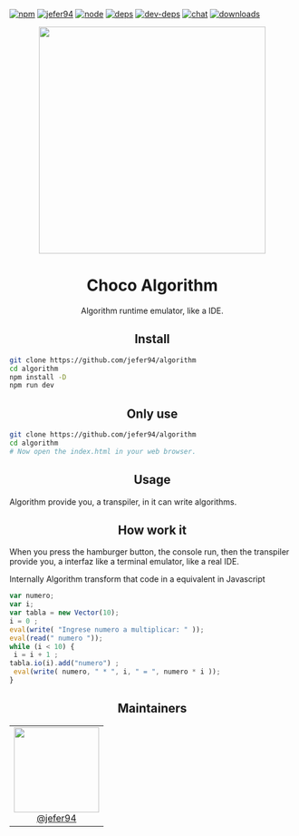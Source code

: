 [![npm](https://img.shields.io/npm/v/npm.svg)](https://github.com/jefer94/algorithm)
[![jefer94](https://circleci.com/gh/jefer94/algorithm.svg?style=shield)](https://circleci.com/gh/jefer94/algorithm)
[![node][node]][node-url]
[![deps][deps]][deps-url]
[![dev-deps][dev-deps]][dev-deps-url]
[![chat][chat]][chat-url]
[![downloads][downloads]][downloads-url]

<div align="center">
  <a href="https://github.com/jefer94/algorithm">
    <img width="400"
      src="https://img.shields.io/badge/choco-algorithm-green.svg?style=for-the-badge&colorA=21252b&colorB=568af2">
  </a>
  <h1>Choco Algorithm</h1>
  <p>Algorithm runtime emulator, like a IDE.</p>
</div>

<h2 align="center">Install</h2>

```bash
git clone https://github.com/jefer94/algorithm
cd algorithm
npm install -D
npm run dev
```

<h2 align="center">Only use</h2>

```bash
git clone https://github.com/jefer94/algorithm
cd algorithm
# Now open the index.html in your web browser.
```

<h2 align="center">Usage</h2>

Algorithm provide you, a transpiler, in it can write algorithms.

<!--![Write algorithm](https://scontent-mia3-1.xx.fbcdn.net/v/t1.0-9/26231400_10213779021964980_4231126584910166416_n.jpg?oh=4503512f54f23ed98c366a8166fc7a9b&oe=5ABC4E0F) -->

<h2 align="center">How work it</h2>

When you press the hamburger button, the console run, then the transpiler provide you, a interfaz like a terminal emulator, like a real IDE.

<!-- ![Emulate runtime in a console](https://scontent-mia3-1.xx.fbcdn.net/v/t1.0-9/26219974_10213779022004981_4628167993762407129_n.jpg?oh=84049c73348a0e0f25269405b0cdb3a9&oe=5AEC0574) -->

Internally Algorithm transform that code in a equivalent in Javascript

```js
var numero;
var i;
var tabla = new Vector(10);
i = 0 ;
eval(write( "Ingrese numero a multiplicar: " ));
eval(read(" numero "));
while (i < 10) { 
 i = i + 1 ;
tabla.io(i).add("numero") ;
 eval(write( numero, " * ", i, " = ", numero * i ));
}
```

<h2 align="center">Maintainers</h2>

<table>
  <tbody>
    <tr>
      <td align="center">
        <img width="150" height="150"
        src="https://avatars1.githubusercontent.com/u/3018142?s=460&v=4">
        </br>
        <a href="https://github.com/jefer94">@jefer94</a>
      </td>
    </tr>
  <tbody>
</table>


[npm]: https://img.shields.io/npm/v/choco-algorithm.svg
[npm-url]: https://www.npmjs.com/package/choco-algorithm

[node]: https://img.shields.io/node/v/choco-algorithm.svg
[node-url]: https://nodejs.org

[deps]: https://david-dm.org/jefer94/algorithm.svg
[deps-url]: https://david-dm.org/jefer94/algorithm

[dev-deps]: https://david-dm.org/jefer94/algorithm/dev-status.svg
[dev-deps-url]: https://david-dm.org/jefer94/algorithm

[chat]: https://badges.gitter.im/jefer94/algorithm.svg
[chat-url]: https://gitter.im/jefer94/algorithm

[downloads]: https://img.shields.io/npm/dt/choco-algorithm.svg
[downloads-url]: https://npmjs.com/package/choco-algorithm
